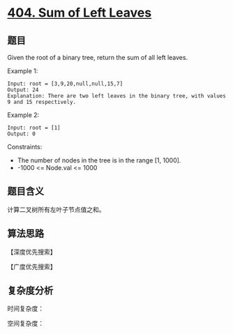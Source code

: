 # [404. Sum of Left Leaves](https://leetcode.com/problems/sum-of-left-leaves/)

## 题目

Given the root of a binary tree, return the sum of all left leaves.

Example 1:
```
Input: root = [3,9,20,null,null,15,7]
Output: 24
Explanation: There are two left leaves in the binary tree, with values 9 and 15 respectively.
```

Example 2:
```
Input: root = [1]
Output: 0
```

Constraints:
- The number of nodes in the tree is in the range [1, 1000].
- -1000 <= Node.val <= 1000

## 题目含义

计算二叉树所有左叶子节点值之和。

## 算法思路

【深度优先搜索】

【广度优先搜索】

## 复杂度分析

时间复杂度：

空间复杂度：
